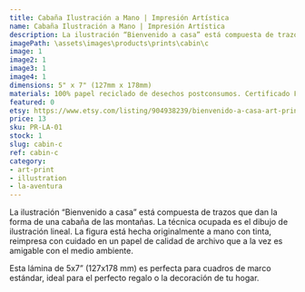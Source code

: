 ```yaml
---
title: Cabaña Ilustración a Mano | Impresión Artística
name: Cabaña Ilustración a Mano | Impresión Artística
description: La ilustración “Bienvenido a casa” está compuesta de trazos que dan la forma de una cabaña de las montañas. Hecha originalmente a mano con tinta, reimpresa con cuidado en un papel de calidad de archivo que a la vez es amigable con el medio ambiente.
imagePath: \assets\images\products\prints\cabin\c
image: 1
image2: 1
image3: 1
image4: 1
dimensions: 5" x 7" (127mm x 178mm)
materials: 100% papel reciclado de desechos postconsumos. Certificado FSC.
featured: 0
etsy: https://www.etsy.com/listing/904938239/bienvenido-a-casa-art-print-hand
price: 13
sku: PR-LA-01
stock: 1
slug: cabin-c
ref: cabin-c
category:
- art-print
- illustration
- la-aventura
---
```

La ilustración “Bienvenido a casa” está compuesta de trazos que dan la forma de una cabaña de las montañas. La técnica ocupada es el dibujo de ilustración lineal. La figura está hecha originalmente a mano con tinta, reimpresa con cuidado en un papel de calidad de archivo que a la vez es amigable con el medio ambiente.

Esta lámina de 5x7” (127x178 mm) es perfecta para cuadros de marco estándar, ideal para el perfecto regalo o la decoración de tu hogar.
